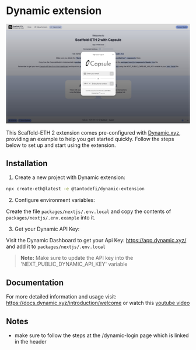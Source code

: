 # Dynamic extension

![alt text](./capsule.jpeg)

This Scaffold-ETH 2 extension comes pre-configured with [Dynamic.xyz](https://dynamic.xyz/), providing an example to help you get started quickly. Follow the steps below to set up and start using the extension.

## Installation

1. Create a new project with Dynamic extension:

```bash
npx create-eth@latest -e @tantodefi/dynamic-extension
```

2. Configure environment variables:

Create the file `packages/nextjs/.env.local` and copy the contents of `packages/nextjs/.env.example` into it.

3. Get your Dynamic API Key:

Visit the Dynamic Dashboard  to get your Api Key: https://app.dynamic.xyz/ and add it to `packages/nextjs/.env.local`

> **Note:** Make sure to update the API key into the 'NEXT_PUBLIC_DYNAMIC_API_KEY' variable

## Documentation

For more detailed information and usage visit: https://docs.dynamic.xyz/introduction/welcome or watch this [youtube video](https://www.youtube.com/watch?v=72fHCCgUGmg)

## Notes

- make sure to follow the steps at the /dynamic-login page which is linked in the header
